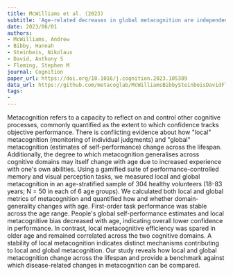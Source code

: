 ```yaml
---
title: McWilliams et al. (2023)
subtitle: 'Age-related decreases in global metacognition are independent of local metacognition and task performance'
date: 2023/06/01
authors:
- McWilliams, Andrew
- Bibby, Hannah
- Steinbeis, Nikolaus
- David, Anthony S
- Fleming, Stephen M
journal: Cognition
paper_url: https://doi.org/10.1016/j.cognition.2023.105389
data_url: https://github.com/metacoglab/McWilliamsBibbySteinbeisDavidFleming_AgeingMetacogmission2022
tags:
- 
---
```


Metacognition refers to a capacity to reflect on and control other cognitive processes, commonly quantified as the extent to which confidence tracks objective performance. There is conflicting evidence about how "local" metacognition (monitoring of individual judgments) and "global" metacognition (estimates of self-performance) change across the lifespan. Additionally, the degree to which metacognition generalises across cognitive domains may itself change with age due to increased experience with one's own abilities. Using a gamified suite of performance-controlled memory and visual perception tasks, we measured local and global metacognition in an age-stratified sample of 304 healthy volunteers (18-83 years; N = 50 in each of 6 age groups). We calculated both local and global metrics of metacognition and quantified how and whether domain-generality changes with age. First-order task performance was stable across the age range. People's global self-performance estimates and local metacognitive bias decreased with age, indicating overall lower confidence in performance. In contrast, local metacognitive efficiency was spared in older age and remained correlated across the two cognitive domains. A stability of local metacognition indicates distinct mechanisms contributing to local and global metacognition. Our study reveals how local and global metacognition change across the lifespan and provide a benchmark against which disease-related changes in metacognition can be compared.
